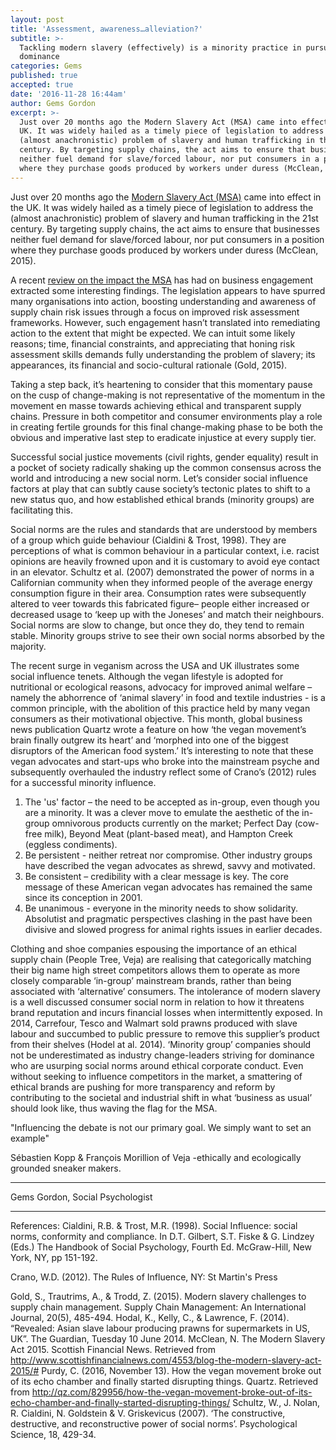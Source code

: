 ```yaml
---
layout: post
title: 'Assessment, awareness…alleviation?'
subtitle: >-
  Tackling modern slavery (effectively) is a minority practice in pursuit of
  dominance
categories: Gems
published: true
accepted: true
date: '2016-11-28 16:44am'
author: Gems Gordon
excerpt: >-
  Just over 20 months ago the Modern Slavery Act (MSA) came into effect in the
  UK. It was widely hailed as a timely piece of legislation to address the
  (almost anachronistic) problem of slavery and human trafficking in the 21st
  century. By targeting supply chains, the act aims to ensure that businesses
  neither fuel demand for slave/forced labour, nor put consumers in a position
  where they purchase goods produced by workers under duress (McClean, 2015).
---
```

Just over 20 months ago the [Modern Slavery Act (MSA)](http://historicfutures.com/larissa/2015/08/12/modern-slavery-act.html) came into effect in the UK. It was widely hailed as a timely piece of legislation to address the (almost anachronistic) problem of slavery and human trafficking in the 21st century. By targeting supply chains, the act aims to ensure that businesses neither fuel demand for slave/forced labour, nor put consumers in a position where they purchase goods produced by workers under duress (McClean, 2015). 

A recent [review on the impact the MSA](http://getstring3.com/msa-report.pdf) has had on business engagement extracted some interesting findings. The legislation appears to have spurred many organisations into action, boosting understanding and awareness of supply chain risk issues through a focus on improved risk assessment frameworks. However, such engagement hasn’t translated into remediating action to the extent that might be expected. We can intuit some likely reasons; time, financial constraints, and appreciating that honing risk assessment skills demands fully understanding the problem of slavery; its appearances, its financial and socio-cultural rationale (Gold, 2015).
  
Taking a step back, it’s heartening to consider that this momentary pause on the cusp of change-making is not representative of the momentum in the movement en masse towards achieving ethical and transparent supply chains. Pressure in both competitor and consumer environments play a role in creating fertile grounds for this final change-making phase to be both the obvious and imperative last step to eradicate injustice at every supply tier. 

Successful social justice movements (civil rights, gender equality) result in a pocket of society radically shaking up the common consensus across the world and introducing a new social norm. Let’s consider social influence factors at play that can subtly cause society’s tectonic plates to shift to a new status quo, and how established ethical brands (minority groups) are facilitating this.

Social norms are the rules and standards that are understood by members of a group which guide behaviour (Cialdini & Trost, 1998). They are perceptions of what is common behaviour in a particular context, i.e. racist opinions are heavily frowned upon and it is customary to avoid eye contact in an elevator. Schultz et al. (2007) demonstrated the power of norms in a Californian community when they informed people of the average energy consumption figure in their area. Consumption rates were subsequently altered to veer towards this fabricated figure– people either increased or decreased usage to ‘keep up with the Joneses’ and match their neighbours. Social norms are slow to change, but once they do, they tend to remain stable. Minority groups strive to see their own social norms absorbed by the majority. 

The recent surge in veganism across the USA and UK illustrates some social influence tenets. Although the vegan lifestyle is adopted for nutritional or ecological reasons, advocacy for improved animal welfare – namely the abhorrence of ‘animal slavery’ in food and textile industries - is a common principle, with the abolition of this practice held by many vegan consumers as their motivational objective. This month, global business news publication Quartz wrote a feature on how ‘the vegan movement’s brain finally outgrew its heart’ and ‘morphed into one of the biggest disruptors of the American food system.’ It’s interesting to note that these vegan advocates and start-ups who broke into the mainstream psyche and subsequently overhauled the industry reflect some of Crano’s (2012) rules for a successful minority influence.

1.	The 'us' factor – the need to be accepted as in-group, even though you are a minority. It was a clever move to emulate the aesthetic of the in-group omnivorous products currently on the market; Perfect Day (cow-free milk), Beyond Meat (plant-based meat), and Hampton Creek (eggless condiments).
2.	Be persistent - neither retreat nor compromise. Other industry groups have described the vegan advocates as shrewd, savvy and motivated.
3.	Be consistent – credibility with a clear message is key. The core message of these American vegan advocates has remained the same since its conception in 2001.
4.	Be unanimous - everyone in the minority needs to show solidarity. Absolutist and pragmatic perspectives clashing in the past have been divisive and slowed progress for animal rights issues in earlier decades.

Clothing and shoe companies espousing the importance of an ethical supply chain (People Tree, Veja) are realising that categorically matching their big name high street competitors allows them to operate as more closely comparable ‘in-group’ mainstream brands, rather than being associated with ‘alternative’ consumers. The intolerance of modern slavery is a well discussed consumer social norm in relation to how it threatens brand reputation and incurs financial losses when intermittently exposed. In 2014, Carrefour, Tesco and Walmart sold prawns produced with slave labour and succumbed to public pressure to remove this supplier’s product from their shelves (Hodel at al. 2014). ‘Minority group’ companies should not be underestimated as industry change-leaders striving for dominance who are usurping social norms around ethical corporate conduct. Even without seeking to influence competitors in the market, a smattering of ethical brands are pushing for more transparency and reform by contributing to the societal and industrial shift in what ‘business as usual’ should look like, thus waving the flag for the MSA.

"Influencing the debate is not our primary goal. We simply want to set an example"

Sébastien Kopp & François Morillion of Veja -ethically and ecologically grounded sneaker makers.

-----------

Gems Gordon, Social Psychologist

-----------

References:
Cialdini, R.B. & Trost, M.R. (1998). Social Influence: social norms, conformity and compliance. In D.T. Gilbert, S.T. Fiske & G. Lindzey (Eds.) The Handbook of Social Psychology, Fourth Ed. McGraw-Hill, New York, NY, pp 151-192.

Crano, W.D. (2012). The Rules of Influence, NY: St Martin's Press

Gold, S., Trautrims, A., & Trodd, Z. (2015). Modern slavery challenges to supply chain management. Supply Chain Management: An International Journal, 20(5), 485-494.
Hodal, K., Kelly, C., & Lawrence, F. (2014). “Revealed: Asian slave labour producing prawns for supermarkets in US, UK”. The Guardian, Tuesday 10 June 2014. 
McClean, N. The Modern Slavery Act 2015. Scottish Financial News. Retrieved from http://www.scottishfinancialnews.com/4553/blog-the-modern-slavery-act-2015/#
Purdy, C. (2016, November 13). How the vegan movement broke out of its echo chamber and finally started disrupting things. Quartz. Retrieved from http://qz.com/829956/how-the-vegan-movement-broke-out-of-its-echo-chamber-and-finally-started-disrupting-things/
Schultz, W., J. Nolan, R. Cialdini, N. Goldstein & V. Griskevicus (2007). ‘The constructive, destructive, and reconstructive power of social norms’. Psychological Science, 18, 429-34.

